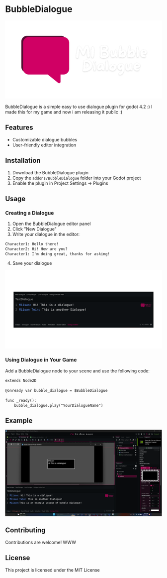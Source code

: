 # BubbleDialogue

![BubbleDialogue Logo](repo/readme/Logo.svg)

BubbleDialogue is a simple easy to use dialogue plugin for godot 4.2 :) I made this for my game and now i am releasing it public :) 

## Features
-  Customizable dialogue bubbles
-  User-friendly editor integration

## Installation

1. Download the BubbleDialogue plugin
2. Copy the `addons/BubbleDialogue` folder into your Godot project
3. Enable the plugin in Project Settings -> Plugins

## Usage

### Creating a Dialogue

1. Open the BubbleDialogue editor panel
2. Click "New Dialogue"
3. Write your dialogue in the editor:

```
Character1: Hello there!
Character2: Hi! How are you?
Character1: I'm doing great, thanks for asking!
```

4. Save your dialogue

![Dialogue Editor](repo/readme/Example.svg)

### Using Dialogue in Your Game

Add a BubbleDialogue node to your scene and use the following code:

```gdscript
extends Node2D

@onready var bubble_dialogue = $BubbleDialogue

func _ready():
    bubble_dialogue.play("YourDialogueName")
```

## Example

![Dialogue Example](repo/readme/SS.png)

## Contributing

Contributions are welcome! WWW

## License

This project is licensed under the MIT License 
